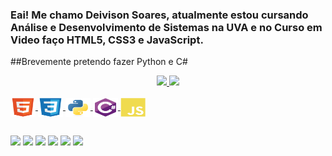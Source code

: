 ### Eai! Me chamo Deivison Soares, atualmente estou cursando Análise e Desenvolvimento de Sistemas na UVA e no Curso em Video faço HTML5, CSS3 e JavaScript. 
##Brevemente pretendo fazer Python e C#

<div align="center">
  <a href="https://github.com/DeivSoares">
  <img height="150.5em" src="https://github-readme-stats.vercel.app/api?username=deivsoares&show_icons=true&theme=merko&include_all_commits=true&count_private=true"/>
  <img height="150.5em" src="https://github-readme-stats.vercel.app/api/top-langs/?username=deivsoares&layout=compact&langs_count=7&theme=merko"/>
</div>
  <div style="display: inline_block"><br>
  <img align="center" alt="Deiv-HTML" height="30" width="40" src="https://raw.githubusercontent.com/devicons/devicon/master/icons/html5/html5-original.svg">
  <img align="center" alt="Deiv-CSS" height="30" width="40" src="https://raw.githubusercontent.com/devicons/devicon/master/icons/css3/css3-original.svg">
  <img align="center" alt="Deiv-Python" height="30" width="40" src="https://raw.githubusercontent.com/devicons/devicon/master/icons/python/python-original.svg">
  <img align="center" alt="Deiv-Csharp" height="30" width="40" src="https://raw.githubusercontent.com/devicons/devicon/master/icons/csharp/csharp-original.svg">
  <img align="center" alt="Deiv-Js" height="30" width="40" src="https://raw.githubusercontent.com/devicons/devicon/master/icons/javascript/javascript-plain.svg">
  </div>

  ##
  
  <div>
    <a href="https://www.linkedin.com/in/deivison-soares-990177232/" target="_blank"><img src="https://img.shields.io/badge/-LinkedIn-%230077B5?style=for-the-badge&logo=linkedin&logoColor=white" target="_blank"></a>
    <a href = "mailto:deivisonsoares16160@outlook.com"><img src="https://img.shields.io/badge/Microsoft_Outlook-0078D4?style=for-the-badge&logo=microsoft-outlook&logoColor=white" target="_blank"></a>
    <a href = "https://wa.me/5522992533137?text=Olá%20Deivison"><img src="https://img.shields.io/badge/WhatsApp-25D366?style=for-the-badge&logo=whatsapp&logoColor=white" target="_blank"></a>
    <a href = "https://t.me/deivsoares"><img src="https://img.shields.io/badge/Telegram-2CA5E0?style=for-the-badge&logo=telegram&logoColor=white" target="_blank"></a>
    <a href="https://discord.gg/avWQy538bY" target="_blank"><img src="https://img.shields.io/badge/Discord-7289DA?style=for-the-badge&logo=discord&logoColor=white" target="_blank"></a>
    <a href="https://www.instagram.com/alffaietfc/" target="_blank"><img src="https://img.shields.io/badge/-Instagram-%23E4405F?style=for-the-badge&logo=instagram&logoColor=white" target="_blank"></a>
  </div>
